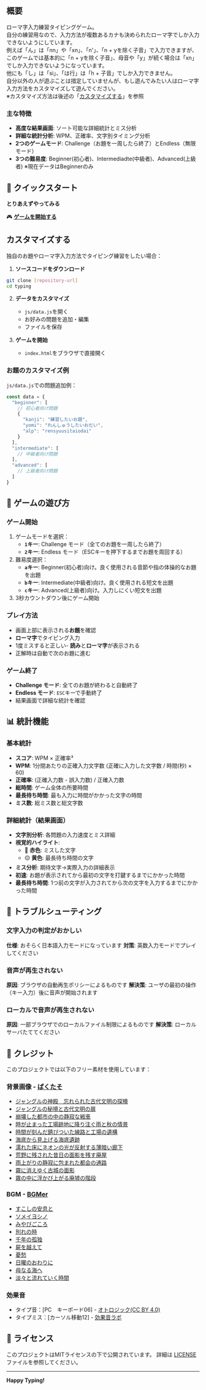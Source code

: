 ## 概要

ローマ字入力練習タイピングゲーム。  
自分の練習用なので、入力方法が複数あるカナも決められたローマ字でしか入力できないようにしています。  
例えば「ん」は「nn」や「xn」、「n'」、「n + yを除く子音」で入力できますが、  
このゲームでは基本的に「n + yを除く子音」、母音や「y」が続く場合は「xn」でしか入力できないようになっています。  
他にも「し」は「si」、「は行」は「h + 子音」でしか入力できません。  
自分以外の人が遊ぶことは措定していませんが、もし遊んでみたい人はローマ字入力方法をカスタマイズして遊んでください。  
※カスタマイズ方法は後述の「[カスタマイズする](#カスタマイズする)」を参照  

### 主な特徴

- **高度な結果画面**: ソート可能な詳細統計とミス分析
- **詳細な統計分析**: WPM、正確率、文字別タイミング分析
- **2つのゲームモード**: Challenge（お題を一周したら終了）とEndless（無限モード）
- **3つの難易度**: Beginner(初心者)、Intermediadte(中級者)、Advanced(上級者) ※現在データはBeginnerのみ

## 🚀 クイックスタート

**とりあえずやってみる**

🎮 **[ゲームを開始する](https://Shrimp1228.github.io/typing/)**

## カスタマイズする

独自のお題やローマ字入力方法でタイピング練習をしたい場合：

1. **ソースコードをダウンロード**
```bash
git clone [repository-url]
cd typing
```

2. **データをカスタマイズ**
   - `js/data.js`を開く
   - お好みの問題を追加・編集
   - ファイルを保存

3. **ゲームを開始**
   - `index.html`をブラウザで直接開く

### お題のカスタマイズ例

`js/data.js`での問題追加例：
```javascript
const data = {
  "beginner": [
    // 初心者向け問題
    {
      "kanji": "練習したいお題",
      "yomi": "れんしゅうしたいおだい",
      "alp": "rensyuusitaiodai"
    }
  ],
  "intermediate": [
    // 中級者向け問題
  ],
  "advanced": [
    // 上級者向け問題
  ]
}
```

## 🎯 ゲームの遊び方

### ゲーム開始

1. ゲームモードを選択：
   - **`1`キー**: Challenge モード（全てのお題を一周したら終了）
   - **`2`キー**: Endless モード（ESCキーを押下するまでお題を周回する）
2. 難易度選択：
   - **`a`キー**: Beginner(初心者)向け。良く使用される音節や指の体操的なお題を出題
   - **`b`キー**: Intermediate(中級者)向け。良く使用される短文を出題
   - **`c`キー**: Advanced(上級者)向け。入力しにくい短文を出題
3. 3秒カウントダウン後にゲーム開始

### プレイ方法

- 画面上部に表示される**お題**を確認
- **ローマ字**でタイピング入力
- 1度ミスすると正しい- **読み**と**ローマ字**が表示される
- 正解時は自動で次のお題に進む

### ゲーム終了

- **Challenge モード**: 全てのお題が終わると自動終了
- **Endless モード**: `ESC`キーで手動終了
- 結果画面で詳細な統計を確認

## 📊 統計機能

### 基本統計

- **スコア**: WPM × 正確率³
- **WPM**: 1分間あたりの正確入力文字数 (正確に入力した文字数 / 時間(秒) × 60)
- **正確率**: (正確入力数 - 誤入力数) / 正確入力数
- **総時間**: ゲーム全体の所要時間
- **最長待ち時間**: 最も入力に時間がかかった文字の時間
- **ミス数**: 総ミス数と総文字数

### 詳細統計（結果画面）

- **文字別分析**: 各問題の入力速度とミス詳細
- **視覚的ハイライト**:
  - 🔴 **赤色**: ミスした文字
  - 🟡 **黄色**: 最長待ち時間の文字
- **ミス分析**: 期待文字→実際入力の詳細表示
- **初速**: お題が表示されてから最初の文字を打鍵するまでにかかった時間
- **最長待ち時間**: 1つ前の文字が入力されてから次の文字を入力するまでにかかった時間

## 🐛 トラブルシューティング

### 文字入力の判定がおかしい

**仕様**: おそらく日本語入力モードになっています
**対策**: 英数入力モードでプレイしてください

### 音声が再生されない

**原因**: ブラウザの自動再生ポリシーによるものです
**解決策**: ユーザの最初の操作（キー入力）後に音声が開始されます

### ローカルで音声が再生されない

**原因**: 一部ブラウザでのローカルファイル制限によるものです
**解決策**: ローカルサーバたててください

## 🎨 クレジット

このプロジェクトでは以下のフリー素材を使用しています：

### 背景画像 - [ぱくたそ](https://www.pakutaso.com)
- [ジャングルの神殿　忘れられた古代文明の探検](https://www.pakutaso.com/20230709209post-47917.html)
- [ジャングルの秘境と古代文明の扉](https://www.pakutaso.com/20230703209post-47918.html)
- [崩壊した都市の中の静寂な戦車](https://www.pakutaso.com/20241158306post-52633.html)
- [時が止まった工場跡地に降り注ぐ雨と秋の情景](https://www.pakutaso.com/20250330072post-53259.html)
- [時間が刻んだ錆びついた線路と工場の遺構](https://www.pakutaso.com/20250257049post-53261.html)
- [海底から見上げる海底遺跡](https://www.pakutaso.com/20250911251post-55201.html)
- [濡れた床にネオンの光が反射する薄暗い廊下](https://www.pakutaso.com/20250559127post-54280.html)
- [荒野に残された昔日の面影を残す廃屋](https://www.pakutaso.com/20241237355post-53263.html)
- [雨上がりの静寂に包まれた都会の通路](https://www.pakutaso.com/20250624177post-54593.html)
- [霧に消えゆく古城の面影](https://www.pakutaso.com/20250318072post-53260.html)
- [霧の中に浮かび上がる廃墟の階段](https://www.pakutaso.com/20241211355post-53262.html)

### BGM - [BGMer](http://bgmer.net)
- [すこしの安息と](https://youtu.be/jQd3QKGxm2s)
- [ソメイヨシノ](https://youtu.be/91xkv3pz9rw)
- [みやびごころ](https://youtu.be/BC-H2Frjf_M)
- [別れの時](https://youtu.be/BNz66r7L6oo)
- [千年の孤独](https://youtu.be/g1rjz1mUNLg)
- [屍を越えて](https://youtu.be/l5pz76G5BhM)
- [憂愁](https://youtu.be/yc_cJjOvs3M)
- [日曜のおわりに](https://youtu.be/TCEl2hujuG0)
- [母なる海へ](https://youtu.be/4uZnppQ2-zw)
- [淡々と流れていく時間](https://youtu.be/j3VeYvS-uAQ)

### 効果音
- タイプ音：[PC　キーボード06] - [オトロジック(CC BY 4.0)](https://otologic.jp)
- タイプミス：[カーソル移動12] - [効果音ラボ](https://soundeffect-lab.info/sound/button/)

## 📄 ライセンス

このプロジェクトはMITライセンスの下で公開されています。
詳細は [LICENSE](LICENSE) ファイルを参照してください。

---

**Happy Typing!**
